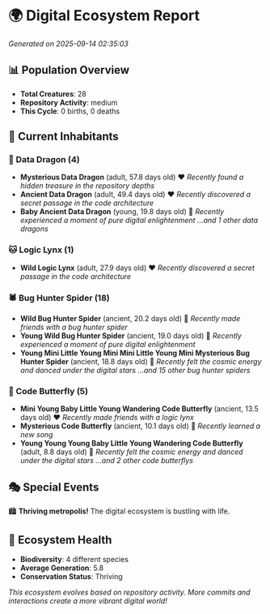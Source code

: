 # 🌍 Digital Ecosystem Report
*Generated on 2025-09-14 02:35:03*

## 📊 Population Overview
- **Total Creatures**: 28
- **Repository Activity**: medium
- **This Cycle**: 0 births, 0 deaths

## 👥 Current Inhabitants

### 🐉 Data Dragon (4)
- **Mysterious Data Dragon** (adult, 57.8 days old) ❤️
  *Recently found a hidden treasure in the repository depths*
- **Ancient Data Dragon** (adult, 49.4 days old) ❤️
  *Recently discovered a secret passage in the code architecture*
- **Baby Ancient Data Dragon** (young, 19.8 days old) 💚
  *Recently experienced a moment of pure digital enlightenment*
  *...and 1 other data dragons*

### 🐱 Logic Lynx (1)
- **Wild Logic Lynx** (adult, 27.9 days old) ❤️
  *Recently discovered a secret passage in the code architecture*

### 🕷️ Bug Hunter Spider (18)
- **Wild Bug Hunter Spider** (ancient, 20.2 days old) 💛
  *Recently made friends with a bug hunter spider*
- **Young Wild Bug Hunter Spider** (ancient, 19.0 days old) 💛
  *Recently experienced a moment of pure digital enlightenment*
- **Young Mini Little Young Mini Mini Little Young Mini Mysterious Bug Hunter Spider** (ancient, 18.8 days old) 💛
  *Recently felt the cosmic energy and danced under the digital stars*
  *...and 15 other bug hunter spiders*

### 🦋 Code Butterfly (5)
- **Mini Young Baby Little Young Wandering Code Butterfly** (ancient, 13.5 days old) ❤️
  *Recently made friends with a logic lynx*
- **Mysterious Code Butterfly** (ancient, 10.1 days old) 💛
  *Recently learned a new song*
- **Young Young Young Baby Little Young Wandering Code Butterfly** (adult, 8.8 days old) 💚
  *Recently felt the cosmic energy and danced under the digital stars*
  *...and 2 other code butterflys*

## 🎭 Special Events

🏙️ **Thriving metropolis!** The digital ecosystem is bustling with life.

## 🔬 Ecosystem Health
- **Biodiversity**: 4 different species
- **Average Generation**: 5.8
- **Conservation Status**: Thriving

*This ecosystem evolves based on repository activity. More commits and interactions create a more vibrant digital world!*